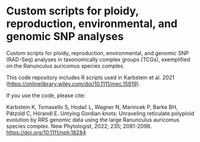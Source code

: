 # Custom scripts for ploidy, reproduction, environmental, and genomic SNP analyses

Custom scripts for ploidy, reproduction, environmental, and genomic SNP (RAD-Seq) analyses in taxonomically complex groups (TCGs), exemplified on the Ranunculus auricomus species complex.

This code repository includes R scripts used in Karbstein et al. 2021 (https://onlinelibrary.wiley.com/doi/10.1111/mec.15919).


If you use the code, please cite: 

Karbstein K, Tomasello S, Hodač L, Wagner N, Marincek P, Barke BH, Pätzold C, Hörandl E. Untying Gordian knots: Unraveling reticulate polyploid evolution by RRS genomic data using the large Ranunculus auricomus species complex. New Phytologist, 2022; 235; 2081-2098. https://doi.org/10.1111/nph.18284
